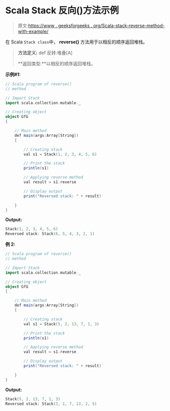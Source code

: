 # Scala Stack 反向()方法示例

> 原文:[https://www . geeksforgeeks . org/Scala-stack-reverse-method-with-example/](https://www.geeksforgeeks.org/scala-stack-reverse-method-with-example/)

在 Scala `Stack class`中， **reverse()** 方法用于以相反的顺序返回堆栈。

> **方法定义:** def 反转:堆叠[A]
> 
> **返回类型:**以相反的顺序返回堆栈。

**示例#1:**

```scala
// Scala program of reverse() 
// method 

// Import Stack 
import scala.collection.mutable._

// Creating object 
object GfG 
{ 

    // Main method 
    def main(args:Array[String]) 
    { 

        // Creating stack
        val s1 = Stack(1, 2, 3, 4, 5, 6) 

        // Print the stack 
        println(s1) 

        // Applying reverse method  
        val result = s1.reverse

        // Display output 
        print("Reversed stack: " + result) 

    } 
} 
```

**Output:**

```scala
Stack(1, 2, 3, 4, 5, 6)
Reversed stack: Stack(6, 5, 4, 3, 2, 1)

```

**例 2:**

```scala
// Scala program of reverse() 
// method 

// Import Stack 
import scala.collection.mutable._

// Creating object 
object GfG 
{ 

    // Main method 
    def main(args:Array[String]) 
    { 

        // Creating stack
        val s1 = Stack(5, 2, 13, 7, 1, 3) 

        // Print the stack 
        println(s1) 

        // Applying reverse method  
        val result = s1.reverse

        // Display output 
        print("Reversed stack: " + result) 

    } 
} 
```

**Output:**

```scala
Stack(5, 2, 13, 7, 1, 3)
Reversed stack: Stack(3, 1, 7, 13, 2, 5)

```